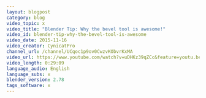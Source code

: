 ```yaml
---
layout: blogpost
category: blog
video_topic: x
video_title: "Blender Tip: Why the bevel tool is awesome!"
video_id: blender-tip-why-the-bevel-tool-is-awesome
video_date: 2015-11-16
video_creator: CynicatPro
channel_url: /channel/UCqoc1p9ov0CwzvKObvrKxMA
video_url: https://www.youtube.com/watch?v=uDHKz39qZCc&feature=youtu.be
video_length: 0:29:09
language_audio: English
language_subs: x
blender_version: 2.78
tags_software: x
---
```

